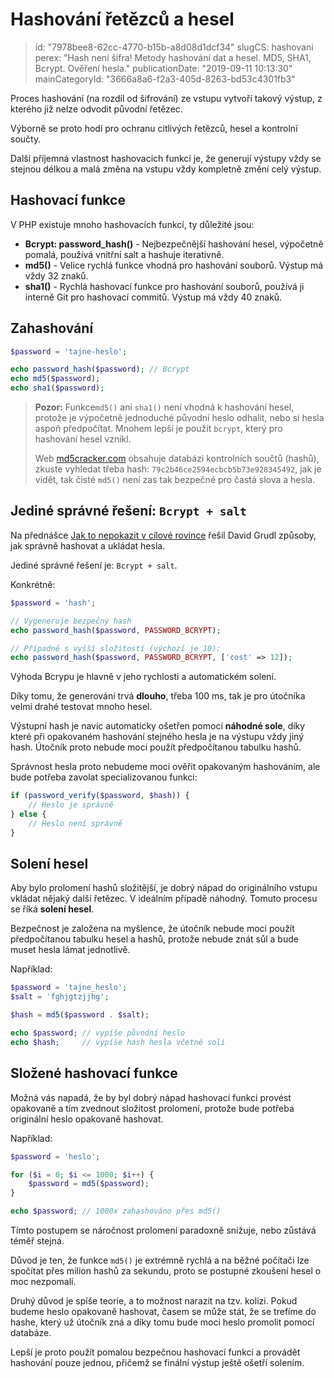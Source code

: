 Hashování řetězců a hesel
================================

> id: "7978bee8-62cc-4770-b15b-a8d08d1dcf34"
> slugCS: hashovani
> perex: "Hash není šifra! Metody hashování dat a hesel. MD5, SHA1, Bcrypt. Ověření hesla."
> publicationDate: "2019-09-11 10:13:30"
> mainCategoryId: "3666a8a6-f2a3-405d-8263-bd53c4301fb3"

Proces hashování (na rozdíl od šifrování) ze vstupu vytvoří takový výstup, z kterého již nelze odvodit původní řetězec.

Výborně se proto hodí pro ochranu citlivých řetězců, hesel a kontrolní součty.

Další příjemná vlastnost hashovacích funkcí je, že generují výstupy vždy se stejnou délkou a malá změna na vstupu vždy kompletně změní celý výstup.

Hashovací funkce
----------------

V PHP existuje mnoho hashovacích funkcí, ty důležité jsou:

- **Bcrypt: password_hash()** - Nejbezpečnější hashování hesel, výpočetně pomalá, používá vnitřní salt a hashuje iterativně.
- **md5()** - Velice rychlá funkce vhodná pro hashování souborů. Výstup má vždy 32 znaků.
- **sha1()** - Rychlá hashovací funkce pro hashování souborů, používá ji interně Git pro hashovací commitů. Výstup má vždy 40 znaků.

Zahashování
-----------

```php
$password = 'tajne-heslo';

echo password_hash($password); // Bcrypt
echo md5($password);
echo sha1($password);
```

> **Pozor:** Funkce`md5()` ani `sha1()` není vhodná k hashování hesel, protože je výpočetně jednoduché původní heslo odhalit, nebo si hesla aspoň předpočítat. Mnohem lepší je použít `bcrypt`, který pro hashování hesel vznikl.
> 
> Web <a href="https://www.md5cracker.com/">md5cracker.com</a> obsahuje databázi kontrolních součtů (hashů), zkuste vyhledat třeba hash: `79c2b46ce2594ecbcb5b73e928345492`, jak je vidět, tak čisté `md5()` není zas tak bezpečné pro častá slova a hesla.

Jediné správné řešení: `Bcrypt + salt`
--------------------------------------

Na přednášce <a href="https://www.youtube.com/watch?v=F58_A5TM-Sc">Jak to nepokazit v cílové rovince</a> řešil David Grudl způsoby, jak správně hashovat a ukládat hesla.

Jediné správné řešení je: `Bcrypt + salt`.

Konkrétně:

```php
$password = 'hash';

// Vygeneruje bezpečný hash
echo password_hash($password, PASSWORD_BCRYPT);

// Případně s vyšší složitostí (výchozí je 10):
echo password_hash($password, PASSWORD_BCRYPT, ['cost' => 12]);
```

Výhoda Bcrypu je hlavně v jeho rychlosti a automatickém solení.

Díky tomu, že generování trvá **dlouho**, třeba 100 ms, tak je pro útočníka velmi drahé testovat mnoho hesel.

Výstupní hash je navíc automaticky ošetřen pomocí **náhodné sole**, díky které při opakovaném hashování stejného hesla je na výstupu vždy jiný hash. Útočník proto nebude moci použít předpočítanou tabulku hashů.

Správnost hesla proto nebudeme moci ověřit opakovaným hashováním, ale bude potřeba zavolat specializovanou funkci:

```php
if (password_verify($password, $hash)) {
    // Heslo je správně
} else {
    // Heslo není správně
}
```

Solení hesel
------------

Aby bylo prolomení hashů složitější, je dobrý nápad do originálního vstupu vkládat nějaký další řetězec. V ideálním případě náhodný. Tomuto procesu se říká **solení hesel**.

Bezpečnost je založena na myšlence, že útočník nebude moci použít předpočítanou tabulku hesel a hashů, protože nebude znát sůl a bude muset hesla lámat jednotlivě.

Například:

```php
$password = 'tajne_heslo';
$salt = 'fghjgtzjjhg';

$hash = md5($password . $salt);

echo $password; // vypíše původní heslo
echo $hash;     // vypíše hash hesla včetně soli
```

Složené hashovací funkce
------------------------

Možná vás napadá, že by byl dobrý nápad hashovací funkci provést opakovaně a tím zvednout složitost prolomení, protože bude potřeba originální heslo opakovaně hashovat.

Například:

```php
$password = 'heslo';

for ($i = 0; $i <= 1000; $i++) {
    $password = md5($password);
}

echo $password; // 1000x zahashováno přes md5()
```

Tímto postupem se náročnost prolomení paradoxně snižuje, nebo zůstává téměř stejná.

Důvod je ten, že funkce `md5()` je extrémně rychlá a na běžné počítači lze spočítat přes milion hashů za sekundu, proto se postupné zkoušení hesel o moc nezpomalí.

Druhý důvod je spíše teorie, a to možnost narazit na tzv. kolizi. Pokud budeme heslo opakovaně hashovat, časem se může stát, že se trefíme do hashe, který už útočník zná a díky tomu bude moci heslo promolit pomocí databáze.

Lepší je proto použít pomalou bezpečnou hashovací funkci a provádět hashování pouze jednou, přičemž se finální výstup ještě ošetří solením.
